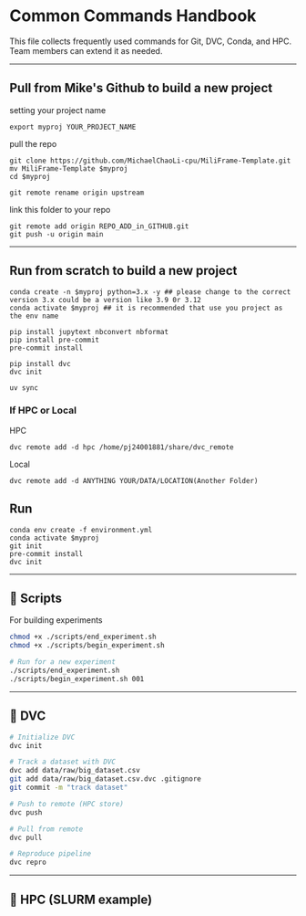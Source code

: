 # Common Commands Handbook

This file collects frequently used commands for Git, DVC, Conda, and HPC.
Team members can extend it as needed.

---


## Pull from Mike's Github to build a new project
setting your project name
```
export myproj YOUR_PROJECT_NAME
```

pull the repo
```
git clone https://github.com/MichaelChaoLi-cpu/MiliFrame-Template.git
mv MiliFrame-Template $myproj
cd $myproj

git remote rename origin upstream
```

link this folder to your repo
```
git remote add origin REPO_ADD_in_GITHUB.git
git push -u origin main
```

---

## Run from scratch to build a new project
```
conda create -n $myproj python=3.x -y ## please change to the correct version 3.x could be a version like 3.9 0r 3.12
conda activate $myproj ## it is recommended that use you project as the env name

pip install jupytext nbconvert nbformat
pip install pre-commit
pre-commit install

pip install dvc
dvc init

uv sync
```

### If HPC or Local
HPC
```
dvc remote add -d hpc /home/pj24001881/share/dvc_remote
```

Local
```
dvc remote add -d ANYTHING YOUR/DATA/LOCATION(Another Folder)
```


## Run 
```
conda env create -f environment.yml
conda activate $myproj
git init
pre-commit install
dvc init
```

---

## 🔹 Scripts

For building experiments
```bash
chmod +x ./scripts/end_experiment.sh
chmod +x ./scripts/begin_experiment.sh

# Run for a new experiment
./scripts/end_experiment.sh
./scripts/begin_experiment.sh 001
```

---

## 🔹 DVC

```bash
# Initialize DVC
dvc init

# Track a dataset with DVC
dvc add data/raw/big_dataset.csv
git add data/raw/big_dataset.csv.dvc .gitignore
git commit -m "track dataset"

# Push to remote (HPC store)
dvc push

# Pull from remote
dvc pull

# Reproduce pipeline
dvc repro
```

---

## 🔹 HPC (SLURM example)

```bash

```
